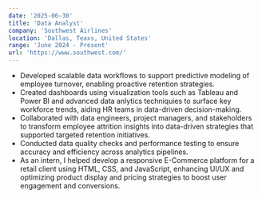 ```yaml
---
date: '2025-06-30'
title: 'Data Analyst'
company: 'Southwest Airlines'
location: 'Dallas, Teaxs, United States'
range: 'June 2024 - Present'
url: 'https://www.southwest.com/'
---
```


- Developed scalable data workflows to support predictive modeling of employee turnover, enabling proactive retention strategies.
- Created dashboards using visualization tools such as Tableau and Power BI and advanced data anlytics techniquies to surface key workforce trends, aiding HR teams in data-driven decision-making.
-   Collaborated with data engineers, project managers, and stakeholders to transform employee attrition insights into data-driven strategies that supported targeted retention initiatives.
- Conducted data quality checks and performance testing to ensure accuracy and efficiency across analytics pipelines.
- As an intern, I helped develop a responsive E-Commerce platform for a retail client using HTML, CSS, and JavaScript, enhancing UI/UX and optimizing product display and pricing strategies to boost user engagement and conversions.









